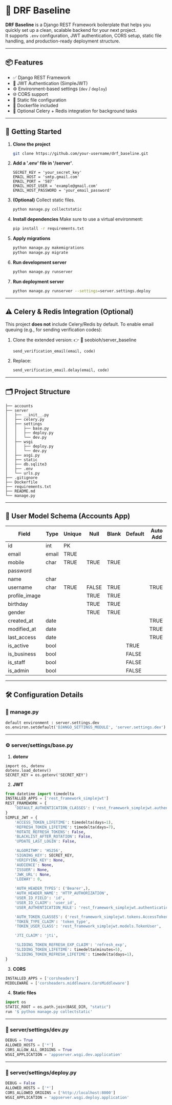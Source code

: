 # 🚀 DRF Baseline

**DRF Baseline** is a Django REST Framework boilerplate that helps you quickly set up a clean, scalable backend for your next project.  
It supports `.env` configuration, JWT authentication, CORS setup, static file handling, and production-ready deployment structure.

---

## 📦 Features

- ✅ Django REST Framework
- 🔐 JWT Authentication (SimpleJWT)
- ⚙️ Environment-based settings (`dev` / `deploy`)
- 🌐 CORS support
- 📁 Static file configuration
- 🐳 Dockerfile included
- 📧 Optional Celery + Redis integration for background tasks

---

## 📌 Getting Started

1. **Clone the project**
   ```bash
   git clone https://github.com/your-username/drf_baseline.git
   ```
2. **Add a '.env' file in '/server'**.
   ```env
   SECRET_KEY = 'your_secret_key'
   EMAIL_HOST = 'smtp.gmail.com'
   EMAIL_PORT = '587'
   EMAIL_HOST_USER = 'example@gmail.com'
   EMAIL_HOST_PASSWORD = 'your_email_password'
   ```
3. **(Optional)** Collect static files.
   ```bash
   python manage.py collectstatic
   ```
4. **Install dependencies**
   Make sure to use a virtual environment:
   ```bash
   pip install -r requirements.txt
   ```
5. **Apply migrations**
   ```bash
   python manage.py makemigrations
   python manage.py migrate
   ```
6. **Run development server**
   ```bash
   python manage.py runserver
   ```
7. **Run deployment server**
   ```bash
   python manage.py runserver --settings=server.settings.deploy
   ```

---

## ⚠️ Celery & Redis Integration (Optional)

This project **does not** include Celery/Redis by default.
To enable email queuing (e.g., for sending verification codes):
1. Clone the extended version:
   👉 🔗 seobioh/server_baseline
   ```python
   send_verification_email(email, code)
   ```
2. Replace:
   ```python
   send_verification_email.delay(email, code)
   ```

---

## 🗂 Project Structure

```text
├── accounts
├── server
│   ├── __init__.py 
│   ├── celery.py
│   ├── settings
│   │   ├── base.py
│   │   ├── deploy.py
│   │   └── dev.py
│   ├── wsgi
│   │   ├── deploy.py
│   │   └── dev.py
│   ├── asgi.py
│   ├── static
│   ├── db.sqlite3
│   ├── .env
│   └── urls.py
├── .gitignore
├── Dockerfile
├── requirements.txt
├── README.md
└── manage.py
```

---

## 🧩 User Model Schema (Accounts App)

| Field         | Type    | Unique | Null  | Blank | Default       | Auto Add |
|---------------|---------|--------|-------|-------|---------------|----------|
| id            | int     | PK     |       |       |               |          |
| email         | email   | TRUE   |       |       |               |          |
| mobile        | char    | TRUE   | TRUE  | TRUE  |               |          |
| password      |         |        |       |       |               |          |
| name          | char    |        |       |       |               |          |
| username      | char    | TRUE   | FALSE | TRUE  |               | TRUE     |
| profile_image |         |        | TRUE  | TRUE  |               |          |
| birthday      |         |        | TRUE  | TRUE  |               |          |
| gender        |         |        | TRUE  | TRUE  |               |          |
| created_at    | date    |        |       |       |               | TRUE     |
| modified_at   | date    |        |       |       |               | TRUE     |
| last_access   | date    |        |       |       |               | TRUE     |
| is_active     | bool    |        |       |       | TRUE          |          |
| is_business   | bool    |        |       |       | FALSE         |          |
| is_staff      | bool    |        |       |       | FALSE         |          |
| is_admin      | bool    |        |       |       | FALSE         |          |

---

## 🛠️ Configuration Details

### 📄 manage.py
```python
default environment : server.settings.dev
os.environ.setdefault('DJANGO_SETTINGS_MODULE', 'server.settings.dev')
```

---

### ⚙️ server/settings/base.py

1. **dotenv**
```env
import os, dotenv
dotenv.load_dotenv()
SECRET_KEY = os.getenv('SECRET_KEY')
```

2. **JWT**
```python
from datetime import timedelta
INSTALLED_APPS = ['rest_framework_simplejwt']
REST_FRAMEWORK = {
    'DEFAULT_AUTHENTICATION_CLASSES': ('rest_framework_simplejwt.authentication.JWTAuthentication')     # JWT
}
SIMPLE_JWT = {
    'ACCESS_TOKEN_LIFETIME': timedelta(days=1),
    'REFRESH_TOKEN_LIFETIME': timedelta(days=7),
    'ROTATE_REFRESH_TOKENS': False,
    'BLACKLIST_AFTER_ROTATION': False,
    'UPDATE_LAST_LOGIN': False,

    'ALGORITHM': 'HS256',
    'SIGNING_KEY': SECRET_KEY,
    'VERIFYING_KEY': None,
    'AUDIENCE': None,
    'ISSUER': None,
    'JWK_URL': None,
    'LEEWAY': 0,

    'AUTH_HEADER_TYPES': ('Bearer',),
    'AUTH_HEADER_NAME': 'HTTP_AUTHORIZATION',
    'USER_ID_FIELD': 'id',
    'USER_ID_CLAIM': 'user_id',
    'USER_AUTHENTICATION_RULE': 'rest_framework_simplejwt.authentication.default_user_authentication_rule',

    'AUTH_TOKEN_CLASSES': ('rest_framework_simplejwt.tokens.AccessToken',),
    'TOKEN_TYPE_CLAIM': 'token_type',
    'TOKEN_USER_CLASS': 'rest_framework_simplejwt.models.TokenUser',

    'JTI_CLAIM': 'jti',

    'SLIDING_TOKEN_REFRESH_EXP_CLAIM': 'refresh_exp',
    'SLIDING_TOKEN_LIFETIME': timedelta(minutes=5),
    'SLIDING_TOKEN_REFRESH_LIFETIME': timedelta(days=1),
}
```

3. **CORS**
```python
INSTALLED_APPS = ['corsheaders']
MIDDLEWARE = ['corsheaders.middleware.CorsMiddleware']
```

4. **Static files**
```python
import os
STATIC_ROOT = os.path.join(BASE_DIR, "static")
run '$ python manage.py collectstatic'
```

---

### 🧪 server/settings/dev.py

```python
DEBUG = True
ALLOWED_HOSTS = ['*']
CORS_ALLOW_ALL_ORIGINS = True
WSGI_APPLICATION = 'appserver.wsgi.dev.application'
```

---

### 🚀 server/settings/deploy.py

```python
DEBUG = False
ALLOWED_HOSTS = ['*']
CORS_ALLOWED_ORIGINS = ['http://localhost:8000']
WSGI_APPLICATION = 'appserver.wsgi.deploy.application'
```